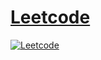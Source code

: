 # [Leetcode](https://leetcode.com/problemset/all/)

[![Leetcode](https://leetcode.com/static/images/LeetCode_Sharing.png)](https://leetcode.com/problemset/all/)
